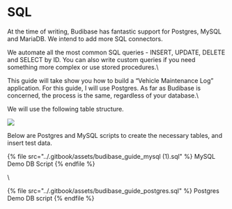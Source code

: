 # SQL

At the time of writing, Budibase has fantastic support for Postgres, MySQL and MariaDB. We intend to add more SQL connectors. 

We automate all the most common SQL queries - INSERT, UPDATE, DELETE and SELECT by ID. You can also write custom queries if you need something more complex or use stored procedures.\


This guide will take show you how to build a “Vehicle Maintenance Log” application. For this guide, I will use Postgres. As far as Budibase is concerned, the process is the same, regardless of your database.\


We will use the following table structure.

![](https://lh5.googleusercontent.com/WZCnDv8y\_3BE_jvLna_sWNMIjA3pLgG4G00YIuPMiaigCOvPJwl1DRoRMbFI1uK55jNSxWnAIierCS3W7iwW2RvB9H5HyKvCcyLFs6KHLki6Qdno6Na6DeFtAF8Nd7I85J2PxJiw=s0)

Below are Postgres and MySQL scripts to create the necessary tables, and insert test data.

{% file src="../.gitbook/assets/budibase_guide_mysql (1).sql" %}
MySQL Demo DB Script
{% endfile %}

\


{% file src="../.gitbook/assets/budibase_guide_postgres.sql" %}
Postgres Demo DB script
{% endfile %}
